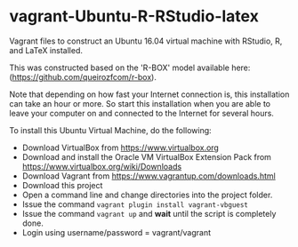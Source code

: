 # vagrant-Ubuntu-R-RStudio-latex

Vagrant files to construct an Ubuntu 16.04 virtual machine with RStudio, R, and LaTeX installed.

This was constructed based on the 'R-BOX' model available here: (https://github.com/queirozfcom/r-box).

Note that depending on how fast your Internet connection is, this installation can take an hour or more.  So start this installation when you are able to leave your computer on and connected to the Internet for several hours.

To install this Ubuntu Virtual Machine, do the following:

 - Download VirtualBox from https://www.virtualbox.org
 - Download and install the Oracle VM VirtualBox Extension Pack from https://www.virtualbox.org/wiki/Downloads
 - Download Vagrant from https://www.vagrantup.com/downloads.html
 - Download this project
 - Open a command line and change directories into the project folder. 
 - Issue the command `vagrant plugin install vagrant-vbguest`
 - Issue the command `vagrant up` and **wait** until the script is completely done.
 - Login using username/password = vagrant/vagrant
